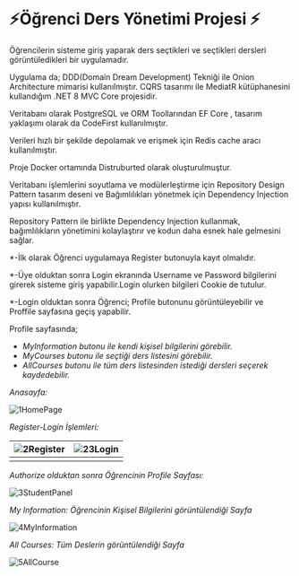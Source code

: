 # ⚡Öğrenci Ders Yönetimi Projesi ⚡

Öğrencilerin sisteme giriş yaparak ders seçtikleri ve seçtikleri dersleri görüntüledikleri bir uygulamadır.

Uygulama da; DDD(Domain Dream Development) Tekniği ile Onion Architecture mimarisi kullanılmıştır. CQRS tasarımı ile MediatR kütüphanesini kullandığım .NET 8 MVC Core projesidir.

Veritabanı olarak PostgreSQL ve ORM Toollarından EF Core , tasarım yaklaşımı olarak da CodeFirst kullanılmıştır.

Verileri hızlı bir şekilde depolamak ve erişmek için Redis cache aracı kullanılmıştır.

Proje Docker ortamında Distruburted olarak oluşturulmuştur.


Veritabanı işlemlerini soyutlama ve modülerleştirme için Repository Design Pattern tasarım deseni ve Bağımlılıkları yönetmek için Dependency Injection yapısı kullanılmıştır.

Repository Pattern ile birlikte Dependency Injection kullanmak, bağımlılıkların yönetimini kolaylaştırır ve kodun daha esnek hale gelmesini sağlar.


*-İlk olarak Öğrenci uygulamaya Register butonuyla kayıt olmalıdır.

*-Üye olduktan sonra Login ekranında  Username ve Password bilgilerini girerek sisteme giriş yapabilir.Login olurken bilgileri Cookie de tutulur.

*-Login olduktan sonra Öğrenci; Profile butonunu görüntüleyebilir ve Proffile sayfasına geçiş yapabilir.

Profile sayfasında;
-   _MyInformation butonu ile kendi kişisel bilgilerini görebilir._
-   _MyCourses butonu ile seçtiği ders listesini görebilir._
-   _AllCourses butonu ile tüm ders listesinden istediği dersleri seçerek kaydedebilir._


 _Anasayfa:_ 

![1HomePage](https://github.com/ysnesra/StudentLessonApp/assets/104023688/bf244d66-62b4-4b76-818c-2d23575b1de0)


 _Register-Login İşlemleri:_ 

|![2Register](https://github.com/ysnesra/StudentLessonApp/assets/104023688/c249207d-ba73-4a4a-9dcb-fb277185b130)  |![23Login](https://github.com/ysnesra/StudentLessonApp/assets/104023688/d24e81f4-597d-4fe2-8c9d-691630ff625b) |
|--|--|
|  |  |


 _Authorize olduktan sonra Öğrencinin Profile Sayfası:_ 

![3StudentPanel](https://github.com/ysnesra/StudentLessonApp/assets/104023688/c59bf5ba-78fe-407e-b809-4c8cc5258ef0)


 _My Information:_ _Öğrencinin Kişisel Bilgilerini görüntülendiği Sayfa_ 
 
 ![4MyInformation](https://github.com/ysnesra/StudentLessonApp/assets/104023688/ba3b1426-b957-444a-a4c5-4723bed6058a)

 
 _All Courses:_ _Tüm Deslerin görüntülendiği Sayfa_ 

 ![5AllCourse](https://github.com/ysnesra/StudentLessonApp/assets/104023688/7a369616-4362-4bc6-bb37-43dd8e2932f7)



